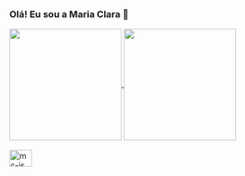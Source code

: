 ### Olá! Eu sou a Maria Clara 💖

<div>
  <a href="https://github.com/anuraghazra/github-readme-stats">
    <img height=200 align="center" src="https://github-readme-stats.vercel.app/api?username=mariaclaraps&show_icons=true&show_icons=true&theme=dracula"/>
  </a>
  <a href="https://github.com/anuraghazra/convoychat">
    <img height=200 align="center" src="https://github-readme-stats.vercel.app/api/top-langs/?username=mariaclaraps&layout=compact&theme=dracula" />
  </a>
</div>

<div style="display: inline_block"><br>
  <img aling="center" alt="mc-js" height="30" width="40" src="
">
  
  
</div>
